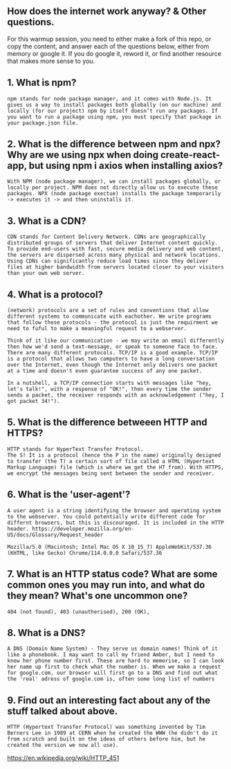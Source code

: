 ## How does the internet work anyway? & Other questions. 

For this warmup session, you need to either make a fork of this repo, or copy the content, and answer each of the questions below, either from memory or google it. If you do google it, reword it, or find another resource that makes more sense to you. 

## 1. What is npm? 

```
npm stands for node package manager, and it comes with Node.js. It gives us a way to install packages both globally (on our machine) and locally (for our project) npm by itself doesn’t run any packages. If you want to run a package using npm, you must specify that package in your package.json file.
```

## 2. What is the difference between npm and npx? Why are we using npx when doing create-react-app, but using npm i axios when installing axios? 

```
With NPM (node package manager), we can install packages globally, or locally per project. NPM does not directly allow us to execute these packages. NPX (node package exectue) installs the package temporarily -> executes it -> and then uninstalls it. 
```

## 3. What is a CDN? 

```
CDN stands for Content Delivery Network. CDNs are geographically distributed groups of servers that deliver Internet content quickly. To provide end-users with fast, secure media delivery and web content, the servers are dispersed across many physical and network locations. Using CDNs can significantly reduce load times since they deliver files at higher bandwidth from servers located closer to your visitors than your own web server.
```

## 4. What is a protocol?

```
(network) protocols are a set of rules and conventions that allow different systems to communicate with eachother. We write programs that follow these protocols - the protocol is just the requirment we need to fuful to make a meaningful request to a webserver. 

Think of it like our communication - we may write an email differently then how we'd send a text-message, or speak to someone face to face. There are many different protocols. TCP/IP is a good example. TCP/IP is a protocol that allows two computers to have a long conversation over the Internet, even though the Internet only delivers one packet at a time and doesn't even guarantee success of any one packet.

In a nutshell, a TCP/IP connection starts with messages like "hey, let's talk!", with a response of "OK!", then every time the sender sends a packet, the receiver responds with an acknowledgement ("hey, I got packet 34!").
```

## 5. What is the difference betweeen HTTP and HTTPS? 
```
HTTP stands for HyperText Transfer Protocol. 
The S! It is a protocol (hence the P in the name) originally designed to transfer (the T) a certain sort of file called a HTML (Hypertext Markup Language) file (which is where we get the HT from). With HTTPS, we encrypt the messages being sent between the sender and receiver. 

```


## 6. What is the 'user-agent'? 
```
A user agent is a string identifying the browser and operating system to the webserver. You could potentially write different code for differnt browsers, but this is discouraged. It is included in the HTTP header. https://developer.mozilla.org/en-US/docs/Glossary/Request_header

Mozilla/5.0 (Macintosh; Intel Mac OS X 10_15_7) AppleWebKit/537.36 (KHTML, like Gecko) Chrome/114.0.0.0 Safari/537.36
```

## 7. What is an HTTP status code? What are some common ones you may run into, and what do they mean? What's one uncommon one?
```
404 (not found), 403 (unautherised), 200 (OK), 
```

## 8. What is a DNS? 
```
A DNS (Domain Name System) - They serve us domain names! Think of it like a phonebook. I may want to call my friend Amber, but I need to know her phone number first. These are hard to memorise, so I can look her name up first to check what the number is. When we make a request for google.com, our browser will first go to a DNS and find out what the 'real' adress of google.com is, often some long list of numbers 
```


## 9. Find out an interesting fact about any of the stuff talked about above. 
```
HTTP (Hypertext Transfer Protocol) was something invented by Tim Berners Lee in 1989 at CERN when he created the WWW (he didn't do it from scratch and built on the ideas of others before him, but he created the version we now all use).
```

https://en.wikipedia.org/wiki/HTTP_451